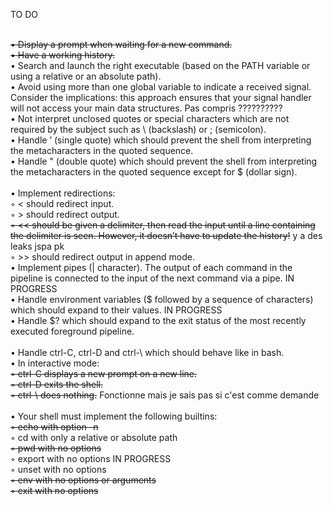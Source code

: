 TO DO   <br> <br>


~~• Display a prompt when waiting for a new command.~~ <br>
~~• Have a working history.~~ <br>
• Search and launch the right executable (based on the PATH variable or using a relative or an absolute path).<br> 
• Avoid using more than one global variable to indicate a received signal. Consider the implications: this approach ensures that your signal handler will not access your main data structures. Pas compris ?????????? <br>
• Not interpret unclosed quotes or special characters which are not required by the subject such as \ (backslash) or ; (semicolon).<br>
• Handle ’ (single quote) which should prevent the shell from interpreting the metacharacters in the quoted sequence.<br>
• Handle " (double quote) which should prevent the shell from interpreting the metacharacters in the quoted sequence except for $ (dollar sign).<br><br>
• Implement redirections:<br>
◦ < should redirect input.<br>
◦ > should redirect output.<br>
~~◦ << should be given a delimiter, then read the input until a line containing the delimiter is seen. However, it doesn’t have to update the history!~~ y a des leaks jspa pk <br>
◦ >> should redirect output in append mode.<br>
• Implement pipes (| character). The output of each command in the pipeline is connected to the input of the next command via a pipe. IN PROGRESS <br>
• Handle environment variables ($ followed by a sequence of characters) which
should expand to their values. IN PROGRESS <br>
• Handle $? which should expand to the exit status of the most recently executed foreground pipeline.<br><br>
• Handle ctrl-C, ctrl-D and ctrl-\ which should behave like in bash.<br>
• In interactive mode:<br>
~~◦ ctrl-C displays a new prompt on a new line.~~ <br>
~~◦ ctrl-D exits the shell.~~ <br>
~~◦ ctrl-\ does nothing.~~  Fonctionne mais je sais pas si c'est comme demande <br><br>
• Your shell must implement the following builtins:<br>
~~◦ echo with option -n~~<br>
◦ cd with only a relative or absolute path<br>
~~◦ pwd with no options~~ <br>
◦ export with no options IN PROGRESS <br>
◦ unset with no options<br>
~~◦ env with no options or arguments~~ <br>
~~◦ exit with no options~~ <br>
